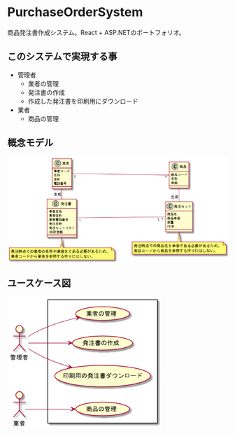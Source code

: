 # PurchaseOrderSystem
商品発注書作成システム。React + ASP.NETのポートフォリオ。

## このシステムで実現する事

- 管理者
  - 業者の管理
  - 発注書の作成
  - 作成した発注書を印刷用にダウンロード
- 業者
  - 商品の管理

## 概念モデル

![概念モデル](https://github.com/YanaPIIDXer/PurchaseOrderSystem/blob/main/docs/Diagrams/Classes.png)

## ユースケース図

![ユースケース図](https://github.com/YanaPIIDXer/PurchaseOrderSystem/blob/main/docs/Diagrams/UseCases.png)

